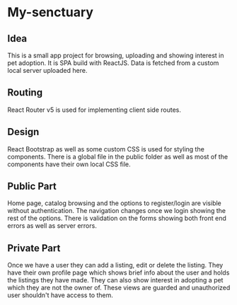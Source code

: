 # My-senctuary
## Idea
This is a small app project for browsing, uploading and showing interest in pet adoption. It is SPA build with ReactJS. Data is fetched from a custom local server uploaded here.
## Routing 
React Router v5 is used for implementing client side routes.
## Design 
React Bootstrap as well as some custom CSS is used for styling the components. There is a global file in the public folder as well as most of the components have their own local CSS file. 
## Public Part
Home page, catalog browsing and the options to register/login are visible without authentication. The navigation changes once we login showing the rest of the options. There is validation on the forms showing both front end errors as well as server errors.
## Private Part 
Once we have a user they can add a listing, edit or delete the listing. They have their own profile page which shows brief info about the user and holds the listings they have made.
They can also show interest in adopting a pet which they are not the owner of. These views are guarded and unauthorized user shouldn't have access to them.
